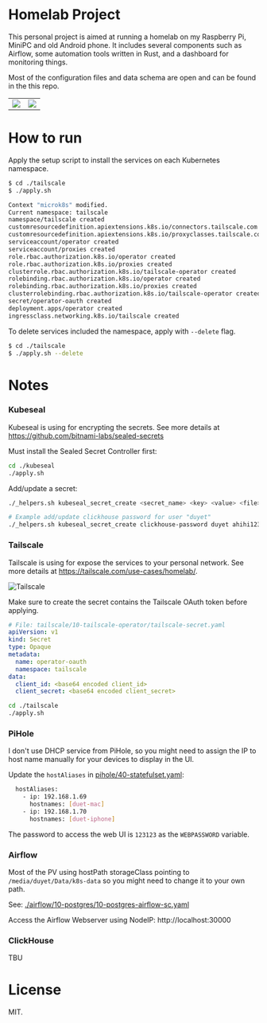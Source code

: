 # Homelab Project

This personal project is aimed at running a homelab on my Raspberry Pi, MiniPC and old Android phone. 
It includes several components such as Airflow, some automation tools written in Rust, and a dashboard for monitoring things.

Most of the configuration files and data schema are open and can be found in the this repo.

<table>
  <tr>
    <td><img src="https://i.imgur.com/ZmAd1Zz.jpeg" /></td>
    <td><img src="https://i.imgur.com/FrbfltR.jpeg" /></td>
  </tr>
</table>

# How to run

Apply the setup script to install the services on each Kubernetes namespace.

```bash
$ cd ./tailscale
$ ./apply.sh

Context "microk8s" modified.
Current namespace: tailscale
namespace/tailscale created
customresourcedefinition.apiextensions.k8s.io/connectors.tailscale.com created
customresourcedefinition.apiextensions.k8s.io/proxyclasses.tailscale.com created
serviceaccount/operator created
serviceaccount/proxies created
role.rbac.authorization.k8s.io/operator created
role.rbac.authorization.k8s.io/proxies created
clusterrole.rbac.authorization.k8s.io/tailscale-operator created
rolebinding.rbac.authorization.k8s.io/operator created
rolebinding.rbac.authorization.k8s.io/proxies created
clusterrolebinding.rbac.authorization.k8s.io/tailscale-operator created
secret/operator-oauth created
deployment.apps/operator created
ingressclass.networking.k8s.io/tailscale created
```

To delete services included the namespace, apply with `--delete` flag.

```bash
$ cd ./tailscale
$ ./apply.sh --delete
```

# Notes

### Kubeseal

Kubeseal is using for encrypting the secrets. See more details at https://github.com/bitnami-labs/sealed-secrets

Must install the Sealed Secret Controller first:

```bash
cd ./kubeseal
./apply.sh
```

Add/update a secret:

```bash
./_helpers.sh kubeseal_secret_create <secret_name> <key> <value> <file>

# Example add/update clickhouse password for user "duyet"
./_helpers.sh kubeseal_secret_create clickhouse-password duyet ahihi123 ./clickhouse/20-clickhouse-installations/40-clickhouse-password-secret.yaml
```


### Tailscale

Tailscale is using for expose the services to your personal network. See more details at https://tailscale.com/use-cases/homelab/.

![Tailscale](https://cdn.sanity.io/images/w77i7m8x/production/f9b5146698a52866f936a4e6d4306e0906bf8cbc-1280x657.svg?w=1920&q=75&fit=clip&auto=format)

Make sure to create the secret contains the Tailscale OAuth token before applying.

```yaml
# File: tailscale/10-tailscale-operator/tailscale-secret.yaml
apiVersion: v1
kind: Secret
type: Opaque
metadata:
  name: operator-oauth
  namespace: tailscale
data:
  client_id: <base64 encoded client_id>
  client_secret: <base64 encoded client_secret>
```

```bash
cd ./tailscale
./apply.sh
```

### PiHole

I don't use DHCP service from PiHole, so you might need to assign the IP to host name manually for your devices to display in the UI.

Update the `hostAliases` in [pihole/40-statefulset.yaml](./pihole/40-statefulset.yaml):

```bash
  hostAliases:
    - ip: 192.168.1.69
      hostnames: [duet-mac]
    - ip: 192.168.1.70
      hostnames: [duet-iphone]
```

The password to access the web UI is `123123` as the `WEBPASSWORD` variable.

### Airflow

Most of the PV using hostPath storageClass pointing to `/media/duyet/Data/k8s-data` so you might need to change it to your own path.

See: [./airflow/10-postgres/10-postgres-airflow-sc.yaml](./airflow/10-postgres/10-postgres-airflow-sc.yaml)

Access the Airflow Webserver using NodeIP: http://localhost:30000

### ClickHouse

TBU

# License

MIT.
